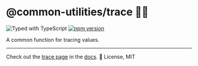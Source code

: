 # @common-utilities/trace 🧰👤

![Typed with TypeScript](https://flat.badgen.net/badge/icon/Typed?icon=typescript&label&labelColor=blue&color=555555)
[![npm version](https://badge.fury.io/js/%40common-utilities%2Ftrace.svg)](https://badge.fury.io/js/%40common-utilities%2Ftrace)

A common function for tracing values.

---

Check out the [trace page](https://www.common-utilities.com/utilities/packages/trace) in the [docs](https://www.common-utilities.com). 👋  License, MIT
